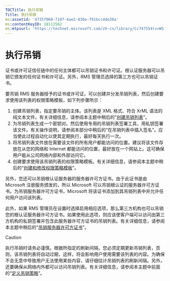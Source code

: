 ```yaml
---
TOCTitle: 执行吊销
Title: 执行吊销
ms:assetid: '4735f060-7197-4ae2-830a-f91bcc4de30a'
ms:contentKeyID: 18112562
ms:mtpsurl: 'https://technet.microsoft.com/zh-cn/library/Cc747554(v=WS.10)'
---
```


执行吊销
========

证书或许可证信任链中的任何主体都可以吊销证书和许可证。根认证服务器可以吊销它颁发的任何证书和许可证。另外，RMS 管理员选择的第三方也可以吊销证书。

要吊销 RMS 服务器授予的证书或许可证，可以创建并分发吊销列表，然后创建要求使用该列表的权限策略模板，如下列步骤所示：

1.  创建吊销列表，指定要吊销的主体。该列表是 XML 格式、符合 XrML 语法的纯文本文件。有关详细信息，请参阅本主题中稍后的“[创建吊销列表](https://technet.microsoft.com/1ef75199-3344-4225-84de-a863a777696a)”。
2.  为吊销列表生成一个密钥对。然后使用专用的吊销列表签署工具，用私钥签署该文件。有关操作说明，请参阅本部分中稍后的“在吊销列表中插入签名”。应当使此过程自动化以使其定期执行，最好每天执行一次。
3.  将吊销列表文件放在需要该文件的所有用户都能访问的位置。建议将该文件存放在从您的网络和 Internet 都能访问的位置，最好放在一个网站上。这可确保用户能从公司网络内部和外部访问它。
4.  创建要求使用该吊销列表的权限策略模板。有关详细信息，请参阅本主题中稍后的“[创建和修改权限策略模板](https://technet.microsoft.com/6014176f-ef71-4d29-b3e3-da129c18563d)”。

另外，您还可以吊销根认证服务器的服务器许可方证书。由于此证书是由 Microsoft 注册服务颁发的，所以 Microsoft 可以吊销根认证的服务器许可方证书。为吊销服务器许可方证书，Microsoft 将该证书添加到其吊销列表中并允许任何用户访问该列表。

此外，如果 RMS 管理员在设置时选择启用相应选项，那么第三方机构也可以吊销您的根认证服务器许可方证书。如果使用此选项，则应该使客户端可以访问由第三方机构的私钥签署并包含此服务器许可方证书的吊销列表。有关详细信息，请参阅本主题中稍后的“[吊销服务器许可方证书](https://technet.microsoft.com/8020861d-d196-4431-8282-044675ef5616)”。

> [!caution]  
> 执行吊销时请务必谨慎。根据所指定的刷新间隔，您必须定期更新吊销列表，否则，该吊销列表将自动过期，这样，将会影响用户使用需要该列表的内容。为确保不会无意中导致用户无法使用某些内容，请仔细估计吊销列表的刷新间隔。另外，还要确保从网络内外都可以访问吊销列表。有关详细信息，请参阅本主题中前面的“[定义吊销策略](https://technet.microsoft.com/e2fffe9f-def7-439b-a8aa-43f8a065813d)”。 
